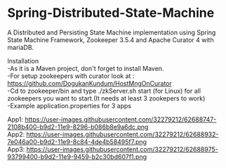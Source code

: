 # Spring-Distributed-State-Machine
A Distributed and Persisting State Machine implementation using Spring State Machine Framework, Zookeeper 3.5.4 and Apache Curator 4 with mariaDB.

Installation<br/>
-As it is a Maven project, don't forget to install Maven.<br/>
-For setup zookeepers with curator look at : https://github.com/DogukanKundum/HostMngOnCurator<br/>
-Cd to zookeeper/bin and type ./zkServer.sh start (for Linux) for all zookeepers you want to start.(It needs at least 3 zookepers to work)<br/>
-Example application.properties for 3 apps

App1: https://user-images.githubusercontent.com/32279212/62688747-2108b400-b9d2-11e9-8296-b086b8e9a6dc.png  <br/>
App2: https://user-images.githubusercontent.com/32279212/62688932-7e046a00-b9d2-11e9-8c84-4de4b58495f7.png   <br/>
App3: https://user-images.githubusercontent.com/32279212/62688975-93799400-b9d2-11e9-9459-b2c30bd607f1.png <br/>
